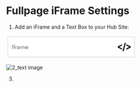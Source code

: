 # Fullpage iFrame Settings

1. Add an iFrame and a Text Box to your Hub Site:

![1_iFrame image](img/1_iframebutton.png)

![2_text image](img/2_textbutton.png)

3. 
